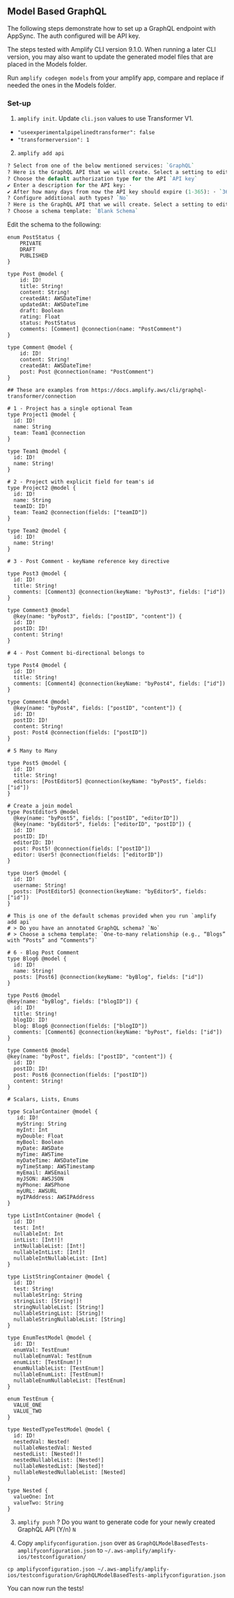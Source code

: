 ## Model Based GraphQL 

The following steps demonstrate how to set up a GraphQL endpoint with AppSync. The auth configured will be API key.

The steps tested with Amplify CLI version 9.1.0. When running a later CLI version, you may also want to update the generated model files that are placed in the Models folder. 

Run `amplify codegen models` from your amplify app, compare and replace if needed the ones in the Models folder.


### Set-up

1. `amplify init`. Update `cli.json` values to use Transformer V1.

- `"useexperimentalpipelinedtransformer": false`
- `"transformerversion": 1`

2. `amplify add api`

```perl
? Select from one of the below mentioned services: `GraphQL`
? Here is the GraphQL API that we will create. Select a setting to edit or continue Authorization modes: `API key (default, expiration time: 7 days from now)`
? Choose the default authorization type for the API `API key`
✔ Enter a description for the API key: · 
✔ After how many days from now the API key should expire (1-365): · `365`
? Configure additional auth types? `No`
? Here is the GraphQL API that we will create. Select a setting to edit or continue `Continue`
? Choose a schema template: `Blank Schema`
```
Edit the schema to the following:
```
enum PostStatus {
    PRIVATE
    DRAFT
    PUBLISHED
}

type Post @model {
    id: ID!
    title: String!
    content: String!
    createdAt: AWSDateTime!
    updatedAt: AWSDateTime
    draft: Boolean
    rating: Float
    status: PostStatus
    comments: [Comment] @connection(name: "PostComment")
}

type Comment @model {
    id: ID!
    content: String!
    createdAt: AWSDateTime!
    post: Post @connection(name: "PostComment")
}

## These are examples from https://docs.amplify.aws/cli/graphql-transformer/connection

# 1 - Project has a single optional Team
type Project1 @model {
  id: ID!
  name: String
  team: Team1 @connection
}

type Team1 @model {
  id: ID!
  name: String!
}

# 2 - Project with explicit field for team's id
type Project2 @model {
  id: ID!
  name: String
  teamID: ID!
  team: Team2 @connection(fields: ["teamID"])
}

type Team2 @model {
  id: ID!
  name: String!
}

# 3 - Post Comment - keyName reference key directive

type Post3 @model {
  id: ID!
  title: String!
  comments: [Comment3] @connection(keyName: "byPost3", fields: ["id"])
}

type Comment3 @model
  @key(name: "byPost3", fields: ["postID", "content"]) {
  id: ID!
  postID: ID!
  content: String!
}

# 4 - Post Comment bi-directional belongs to

type Post4 @model {
  id: ID!
  title: String!
  comments: [Comment4] @connection(keyName: "byPost4", fields: ["id"])
}

type Comment4 @model
  @key(name: "byPost4", fields: ["postID", "content"]) {
  id: ID!
  postID: ID!
  content: String!
  post: Post4 @connection(fields: ["postID"])
}

# 5 Many to Many

type Post5 @model {
  id: ID!
  title: String!
  editors: [PostEditor5] @connection(keyName: "byPost5", fields: ["id"])
}

# Create a join model
type PostEditor5 @model
  @key(name: "byPost5", fields: ["postID", "editorID"])
  @key(name: "byEditor5", fields: ["editorID", "postID"]) {
  id: ID!
  postID: ID!
  editorID: ID!
  post: Post5! @connection(fields: ["postID"])
  editor: User5! @connection(fields: ["editorID"])
}

type User5 @model {
  id: ID!
  username: String!
  posts: [PostEditor5] @connection(keyName: "byEditor5", fields: ["id"])
}

# This is one of the default schemas provided when you run `amplify add api`
# > Do you have an annotated GraphQL schema? `No`
# > Choose a schema template: `One-to-many relationship (e.g., “Blogs” with “Posts” and “Comments”)`

# 6 - Blog Post Comment
type Blog6 @model {
  id: ID!
  name: String!
  posts: [Post6] @connection(keyName: "byBlog", fields: ["id"])
}

type Post6 @model
@key(name: "byBlog", fields: ["blogID"]) {
  id: ID!
  title: String!
  blogID: ID!
  blog: Blog6 @connection(fields: ["blogID"])
  comments: [Comment6] @connection(keyName: "byPost", fields: ["id"])
}

type Comment6 @model
@key(name: "byPost", fields: ["postID", "content"]) {
  id: ID!
  postID: ID!
  post: Post6 @connection(fields: ["postID"])
  content: String!
}

# Scalars, Lists, Enums

type ScalarContainer @model {
   id: ID!
   myString: String
   myInt: Int
   myDouble: Float
   myBool: Boolean
   myDate: AWSDate
   myTime: AWSTime
   myDateTime: AWSDateTime
   myTimeStamp: AWSTimestamp
   myEmail: AWSEmail
   myJSON: AWSJSON
   myPhone: AWSPhone
   myURL: AWSURL
   myIPAddress: AWSIPAddress
}

type ListIntContainer @model {
  id: ID!
  test: Int!
  nullableInt: Int
  intList: [Int!]!
  intNullableList: [Int!]
  nullableIntList: [Int]!
  nullableIntNullableList: [Int]
}

type ListStringContainer @model {
  id: ID!
  test: String!
  nullableString: String
  stringList: [String!]!
  stringNullableList: [String!]
  nullableStringList: [String]!
  nullableStringNullableList: [String]
}

type EnumTestModel @model {
  id: ID!
  enumVal: TestEnum!
  nullableEnumVal: TestEnum
  enumList: [TestEnum!]!
  enumNullableList: [TestEnum!]
  nullableEnumList: [TestEnum]!
  nullableEnumNullableList: [TestEnum]
}

enum TestEnum {
  VALUE_ONE
  VALUE_TWO
}

type NestedTypeTestModel @model {
  id: ID!
  nestedVal: Nested!
  nullableNestedVal: Nested
  nestedList: [Nested!]!
  nestedNullableList: [Nested!]
  nullableNestedList: [Nested]!
  nullableNestedNullableList: [Nested]
}

type Nested {
  valueOne: Int
  valueTwo: String
}

```

3.  `amplify push`
? Do you want to generate code for your newly created GraphQL API (Y/n) `N`

4. Copy `amplifyconfiguration.json` over as `GraphQLModelBasedTests-amplifyconfiguration.json` to `~/.aws-amplify/amplify-ios/testconfiguration/`

```
cp amplifyconfiguration.json ~/.aws-amplify/amplify-ios/testconfiguration/GraphQLModelBasedTests-amplifyconfiguration.json
```
You can now run the tests!
